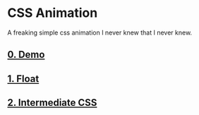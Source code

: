 # CSS Animation

A freaking simple css animation I never knew that I never knew.

## [0. Demo](https://linxea.github.io/css-animation)

## [1. Float](https://linxea.github.io/css-animation/float)

## [2. Intermediate CSS](https://github.com/RhythmGilhotra/WebDevBootcamp_ColtSteele/tree/master/Intermediate%20CSS)
